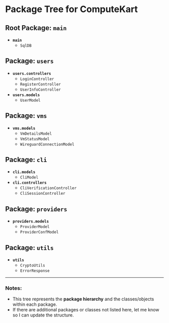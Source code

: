 # Package Tree for ComputeKart

## Root Package: `main`
- **`main`**
  - `SqlDB`

## Package: `users`
- **`users.controllers`**
  - `LoginController`
  - `RegisterController`
  - `UserInfoController`
- **`users.models`**
  - `UserModel`

## Package: `vms`
- **`vms.models`**
  - `VmDetailsModel`
  - `VmStatusModel`
  - `WireguardConnectionModel`

## Package: `cli`
- **`cli.models`**
  - `CliModel`
- **`cli.controllers`**
  - `CliVerificationController`
  - `CliSessionController`

## Package: `providers`
- **`providers.models`**
  - `ProviderModel`
  - `ProviderConfModel`

## Package: `utils`
- **`utils`**
  - `CryptoUtils`
  - `ErrorResponse`

---

### Notes:
- This tree represents the **package hierarchy** and the classes/objects within each package.
- If there are additional packages or classes not listed here, let me know so I can update the structure.